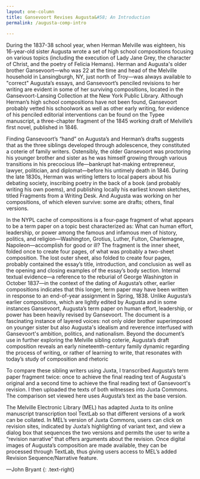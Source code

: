 ```yaml
---
layout: one-column
title: Gansevoort Revises Augusta&#58; An Introduction
permalink: /augusta-comp-intro
 
---
```

 
During the 1837-38 school year, when Herman Melville was eighteen, his 16-year-old sister Augusta wrote a set of high school compositions focusing on various topics (including the execution of Lady Jane Grey, the character of Christ, and the poetry of Felicia Hemans).  Herman and Augusta's older brother Gansevoort—who was 22 at the time and head of the Melville household in Lansingburgh, NY, just north of Troy—was always available to "correct" Augusta’s essays, and Gansevoort’s penciled revisions to her writing are evident in some of her surviving compositions, located in the Gansevoort-Lansing Collection at the New York Public Library.  Although Herman’s high school compositions have not been found, Gansevoort probably vetted his schoolwork as well as other early writing, for evidence of his penciled editorial interventions can be found on the Typee manuscript, a three-chapter fragment of the 1845 working draft of Melville’s first novel, published in 1846.

Finding Gansevoort’s “hand” on Augusta’s and Herman’s drafts suggests that as the three siblings developed through adolescence, they constituted a coterie of family writers.  Ostensibly, the older Gansevoort was proctoring his younger brother and sister as he was himself growing through various transitions in his precocious life—bankrupt hat-making entrepreneur, lawyer, politician, and diplomat—before his untimely death in 1846.  During the late 1830s, Herman was writing letters to local papers about his debating society, inscribing poetry in the back of a book (and probably writing his own poems), and publishing locally his earliest known sketches, titled Fragments from a Writing Desk.  And Augusta was working on her compositions, of which eleven survive: some are drafts; others, final versions.

In the NYPL cache of compositions is a four-page fragment of what appears to be a term paper on a topic best characterized as: What can human effort, leadership, or power among the famous and infamous men of history, politics, and religion—Washington, Grotius, Luther, Fulton, Charlemagne, Napoleon—accomplish for good or ill?  The fragment is the inner sheet, folded once to create four pages, of what was probably a two-sheet composition.  The lost outer sheet, also folded to create four pages, probably contained the essay’s title, introduction, and conclusion as well as the opening and closing examples of the essay’s body section.  Internal textual evidence—a reference to the reburial of George Washington in October 1837—in the context of the dating of Augusta’s other, earlier compositions indicates that this longer, term paper may have been written in response to an end-of-year assignment in Spring, 1838.  Unlike Augusta’s earlier compositions, which are lightly edited by Augusta and in some instances Gansevoort, Augusta’s term paper on human effort, leadership, or power has been heavily revised by Gansevoort.  The document is a fascinating instance of layered voices: not only older brother superimposed on younger sister but also Augusta's idealism and reverence interfused with Gansevoort's ambition, politics, and nationalism.  Beyond the document’s use in further exploring the Melville sibling coterie, Augusta’s draft composition reveals an early nineteenth-century family dynamic regarding the process of writing, or rather of learning to write, that resonates with today’s study of composition and rhetoric

To compare these sibling writers using Juxta, I transcribed Augusta’s term paper fragment twice:  once to achieve the final reading text of Augusta's original and a second time to achieve the final reading text of Gansevoort's revision.  I then uploaded the texts of both witnesses into Juxta Commons.  The comparison set viewed here uses Augusta’s text as the base version.  

The Melville Electronic Library (MEL) has adapted Juxta to its online manuscript transcription tool TextLab so that different versions of a work can be collated.  In MEL’s version of Juxta Commons, users can click on revision sites, indicated by Juxta’s highlighting of variant text, and view a dialog box that sequences the two versions and permits the user to write a “revision narrative” that offers arguments about the revision.  Once digital images of Augusta’s composition are made available, they can be processed through TextLab, thus giving users access to MEL’s added Revision Sequence/Narrative feature.

&#8212;John Bryant
{: .text-right}